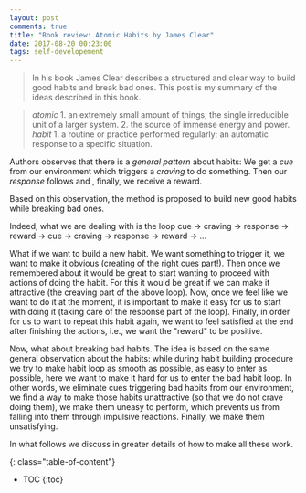 ```yaml
---
layout: post
comments: true
title: "Book review: Atomic Habits by James Clear"
date: 2017-08-20 00:23:00
tags: self-developement
---
```


> In his book James Clear describes a structured and clear way to build good habits and break bad ones. This post is my summary of the ideas described in this book.

<!--more-->
> *atomic* 1. an extremely small amount of things; the single irreducible unit of a larger system. 2. the source of immense energy and power. 
> *habit* 1. a routine or practice performed regularly; an automatic response to a specific situation. 
  

Authors observes that there is a _general pattern_ about habits: We get a *cue* from our environment which triggers a *craving* to do something. Then our *response* follows and , finally, we receive a reward. 

Based on this observation, the method is proposed to build new good habits while breaking bad ones. 

Indeed, what we are dealing with is the loop cue -> craving -> response -> reward -> cue -> craving -> response -> reward -> ...

What if we want to build a new habit. We want something to trigger it, we want to make it obvious (creating of the right cues part!).
Then once we remembered about it would be great to start wanting to proceed with actions of doing the habit. For this it would be great if we can make it attractive (the creaving part of the above loop).
Now, once we feel like we want to do it at the moment, it is important to make it easy for us to start with doing it (taking care of the response part of the loop).
Finally, in order for us to want to repeat this habit again, we want to feel satisfied at the end after finishing the actions, i.e., we want the "reward" to be positive.

Now, what about breaking bad habits. The idea is based on the same general observation about the habits: while during habit building procedure we try to make habit loop as smooth as possible, as easy to enter as possible, here we want to make it hard for us to enter the bad habit loop. In other words, we eliminate cues triggering bad habits from our environment, we find a way to make those habits unattractive (so that we do not crave doing them), we make them uneasy to perform, which prevents us from falling into them through impulsive reactions. Finally, we make them unsatisfying.

In what follows we discuss in greater details of how to make all these work.






{: class="table-of-content"}
* TOC
{:toc}



